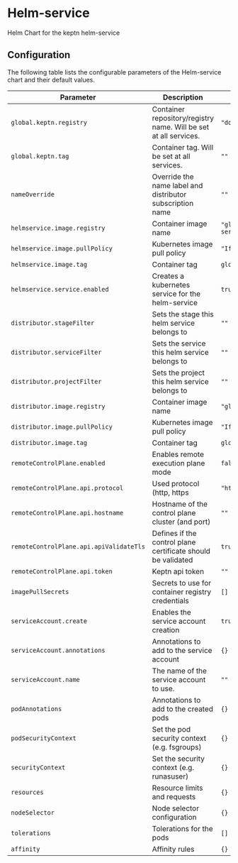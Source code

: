 
Helm-service
===========

Helm Chart for the keptn helm-service


## Configuration

The following table lists the configurable parameters of the Helm-service chart and their default values.

| Parameter                               | Description                                                      | Default                                       |
|-----------------------------------------|------------------------------------------------------------------|-----------------------------------------------|
| `global.keptn.registry`                 | Container repository/registry name. Will be set at all services. | `"docker.io/keptn/"`                          |
| `global.keptn.tag`                      | Container tag. Will be set at all services.                      | `""`                                          |
| `nameOverride`                          | Override the name label and distributor subscription name        | `""`                                          |
| `helmservice.image.registry`            | Container image name                                             | `"global.keptn.image.repository/helm-service"`|
| `helmservice.image.pullPolicy`          | Kubernetes image pull policy                                     | `"IfNotPresent"`                              |
| `helmservice.image.tag`                 | Container tag                                                    | `global.keptn.image.tag`                      |
| `helmservice.service.enabled`           | Creates a kubernetes service for the helm-service                | `true`                                        |
| `distributor.stageFilter`               | Sets the stage this helm service belongs to                      | `""`                                          |
| `distributor.serviceFilter`             | Sets the service this helm service belongs to                    | `""`                                          |
| `distributor.projectFilter`             | Sets the project this helm service belongs to                    | `""`                                          |
| `distributor.image.registry`            | Container image name                                             | `"global.keptn.image.repository/distributor"` |
| `distributor.image.pullPolicy`          | Kubernetes image pull policy                                     | `"IfNotPresent"`                              |
| `distributor.image.tag`                 | Container tag                                                    | `global.keptn.image.tag`                      |
| `remoteControlPlane.enabled`            | Enables remote execution plane mode                              | `false`                                       |
| `remoteControlPlane.api.protocol`       | Used protocol (http, https                                       | `"https"`                                     |
| `remoteControlPlane.api.hostname`       | Hostname of the control plane cluster (and port)                 | `""`                                          |
| `remoteControlPlane.api.apiValidateTls` | Defines if the control plane certificate should be validated     | `true`                                        |
| `remoteControlPlane.api.token`          | Keptn api token                                                  | `""`                                          |
| `imagePullSecrets`                      | Secrets to use for container registry credentials                | `[]`                                          |
| `serviceAccount.create`                 | Enables the service account creation                             | `true`                                        |
| `serviceAccount.annotations`            | Annotations to add to the service account                        | `{}`                                          |
| `serviceAccount.name`                   | The name of the service account to use.                          | `""`                                          |
| `podAnnotations`                        | Annotations to add to the created pods                           | `{}`                                          |
| `podSecurityContext`                    | Set the pod security context (e.g. fsgroups)                     | `{}`                                          |
| `securityContext`                       | Set the security context (e.g. runasuser)                        | `{}`                                          |
| `resources`                             | Resource limits and requests                                     | `{}`                                          |
| `nodeSelector`                          | Node selector configuration                                      | `{}`                                          |
| `tolerations`                           | Tolerations for the pods                                         | `[]`                                          |
| `affinity`                              | Affinity rules                                                   | `{}`                                          |





